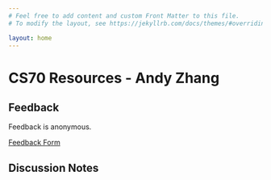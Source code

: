 ```yaml
---
# Feel free to add content and custom Front Matter to this file.
# To modify the layout, see https://jekyllrb.com/docs/themes/#overriding-theme-defaults

layout: home
---
```


# CS70 Resources - Andy Zhang

## Feedback

Feedback is anonymous.

[Feedback Form](https://goo.gl/forms/9Wp44hzwz2Z8V7DI2)

## Discussion Notes
